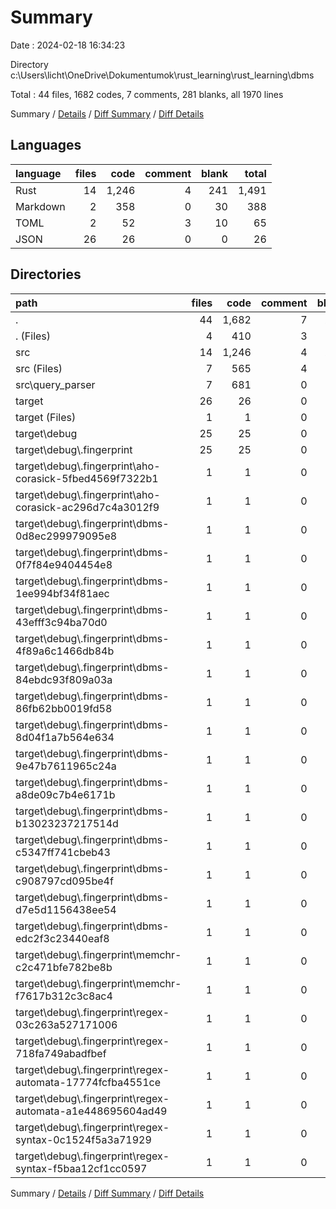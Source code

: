 # Summary

Date : 2024-02-18 16:34:23

Directory c:\\Users\\licht\\OneDrive\\Dokumentumok\\rust_learning\\rust_learning\\dbms

Total : 44 files,  1682 codes, 7 comments, 281 blanks, all 1970 lines

Summary / [Details](details.md) / [Diff Summary](diff.md) / [Diff Details](diff-details.md)

## Languages
| language | files | code | comment | blank | total |
| :--- | ---: | ---: | ---: | ---: | ---: |
| Rust | 14 | 1,246 | 4 | 241 | 1,491 |
| Markdown | 2 | 358 | 0 | 30 | 388 |
| TOML | 2 | 52 | 3 | 10 | 65 |
| JSON | 26 | 26 | 0 | 0 | 26 |

## Directories
| path | files | code | comment | blank | total |
| :--- | ---: | ---: | ---: | ---: | ---: |
| . | 44 | 1,682 | 7 | 281 | 1,970 |
| . (Files) | 4 | 410 | 3 | 40 | 453 |
| src | 14 | 1,246 | 4 | 241 | 1,491 |
| src (Files) | 7 | 565 | 4 | 63 | 632 |
| src\\query_parser | 7 | 681 | 0 | 178 | 859 |
| target | 26 | 26 | 0 | 0 | 26 |
| target (Files) | 1 | 1 | 0 | 0 | 1 |
| target\\debug | 25 | 25 | 0 | 0 | 25 |
| target\\debug\\.fingerprint | 25 | 25 | 0 | 0 | 25 |
| target\\debug\\.fingerprint\\aho-corasick-5fbed4569f7322b1 | 1 | 1 | 0 | 0 | 1 |
| target\\debug\\.fingerprint\\aho-corasick-ac296d7c4a3012f9 | 1 | 1 | 0 | 0 | 1 |
| target\\debug\\.fingerprint\\dbms-0d8ec299979095e8 | 1 | 1 | 0 | 0 | 1 |
| target\\debug\\.fingerprint\\dbms-0f7f84e9404454e8 | 1 | 1 | 0 | 0 | 1 |
| target\\debug\\.fingerprint\\dbms-1ee994bf34f81aec | 1 | 1 | 0 | 0 | 1 |
| target\\debug\\.fingerprint\\dbms-43efff3c94ba70d0 | 1 | 1 | 0 | 0 | 1 |
| target\\debug\\.fingerprint\\dbms-4f89a6c1466db84b | 1 | 1 | 0 | 0 | 1 |
| target\\debug\\.fingerprint\\dbms-84ebdc93f809a03a | 1 | 1 | 0 | 0 | 1 |
| target\\debug\\.fingerprint\\dbms-86fb62bb0019fd58 | 1 | 1 | 0 | 0 | 1 |
| target\\debug\\.fingerprint\\dbms-8d04f1a7b564e634 | 1 | 1 | 0 | 0 | 1 |
| target\\debug\\.fingerprint\\dbms-9e47b7611965c24a | 1 | 1 | 0 | 0 | 1 |
| target\\debug\\.fingerprint\\dbms-a8de09c7b4e6171b | 1 | 1 | 0 | 0 | 1 |
| target\\debug\\.fingerprint\\dbms-b13023237217514d | 1 | 1 | 0 | 0 | 1 |
| target\\debug\\.fingerprint\\dbms-c5347ff741cbeb43 | 1 | 1 | 0 | 0 | 1 |
| target\\debug\\.fingerprint\\dbms-c908797cd095be4f | 1 | 1 | 0 | 0 | 1 |
| target\\debug\\.fingerprint\\dbms-d7e5d1156438ee54 | 1 | 1 | 0 | 0 | 1 |
| target\\debug\\.fingerprint\\dbms-edc2f3c23440eaf8 | 1 | 1 | 0 | 0 | 1 |
| target\\debug\\.fingerprint\\memchr-c2c471bfe782be8b | 1 | 1 | 0 | 0 | 1 |
| target\\debug\\.fingerprint\\memchr-f7617b312c3c8ac4 | 1 | 1 | 0 | 0 | 1 |
| target\\debug\\.fingerprint\\regex-03c263a527171006 | 1 | 1 | 0 | 0 | 1 |
| target\\debug\\.fingerprint\\regex-718fa749abadfbef | 1 | 1 | 0 | 0 | 1 |
| target\\debug\\.fingerprint\\regex-automata-17774fcfba4551ce | 1 | 1 | 0 | 0 | 1 |
| target\\debug\\.fingerprint\\regex-automata-a1e448695604ad49 | 1 | 1 | 0 | 0 | 1 |
| target\\debug\\.fingerprint\\regex-syntax-0c1524f5a3a71929 | 1 | 1 | 0 | 0 | 1 |
| target\\debug\\.fingerprint\\regex-syntax-f5baa12cf1cc0597 | 1 | 1 | 0 | 0 | 1 |

Summary / [Details](details.md) / [Diff Summary](diff.md) / [Diff Details](diff-details.md)
